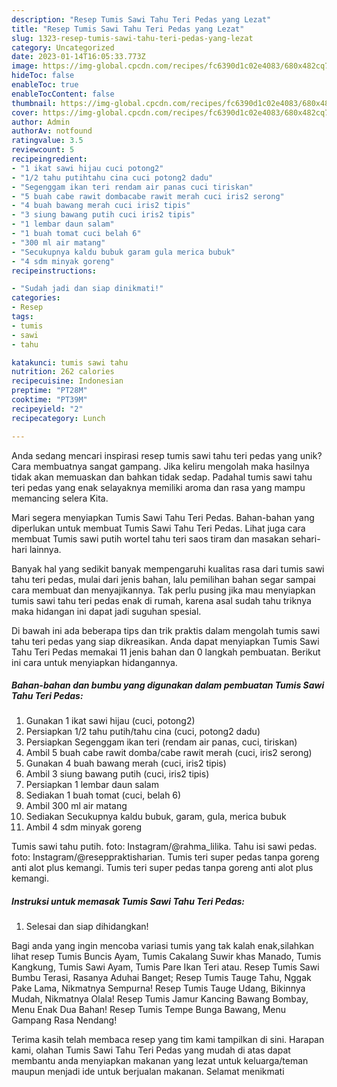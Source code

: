 ```yaml
---
description: "Resep Tumis Sawi Tahu Teri Pedas yang Lezat"
title: "Resep Tumis Sawi Tahu Teri Pedas yang Lezat"
slug: 1323-resep-tumis-sawi-tahu-teri-pedas-yang-lezat
category: Uncategorized
date: 2023-01-14T16:05:33.773Z
image: https://img-global.cpcdn.com/recipes/fc6390d1c02e4083/680x482cq70/tumis-sawi-tahu-teri-pedas-foto-resep-utama.jpg
hideToc: false
enableToc: true
enableTocContent: false
thumbnail: https://img-global.cpcdn.com/recipes/fc6390d1c02e4083/680x482cq70/tumis-sawi-tahu-teri-pedas-foto-resep-utama.jpg
cover: https://img-global.cpcdn.com/recipes/fc6390d1c02e4083/680x482cq70/tumis-sawi-tahu-teri-pedas-foto-resep-utama.jpg
author: Admin
authorAv: notfound
ratingvalue: 3.5
reviewcount: 5
recipeingredient:
- "1 ikat sawi hijau cuci potong2"
- "1/2 tahu putihtahu cina cuci potong2 dadu"
- "Segenggam ikan teri rendam air panas cuci tiriskan"
- "5 buah cabe rawit dombacabe rawit merah cuci iris2 serong"
- "4 buah bawang merah cuci iris2 tipis"
- "3 siung bawang putih cuci iris2 tipis"
- "1 lembar daun salam"
- "1 buah tomat cuci belah 6"
- "300 ml air matang"
- "Secukupnya kaldu bubuk garam gula merica bubuk"
- "4 sdm minyak goreng"
recipeinstructions:

- "Sudah jadi dan siap dinikmati!"
categories:
- Resep
tags:
- tumis
- sawi
- tahu

katakunci: tumis sawi tahu 
nutrition: 262 calories
recipecuisine: Indonesian
preptime: "PT28M"
cooktime: "PT39M"
recipeyield: "2"
recipecategory: Lunch

---
```





Anda sedang mencari inspirasi resep tumis sawi tahu teri pedas yang unik? Cara membuatnya sangat gampang. Jika keliru mengolah maka hasilnya tidak akan memuaskan dan bahkan tidak sedap. Padahal tumis sawi tahu teri pedas yang enak selayaknya memiliki aroma dan rasa yang mampu memancing selera Kita.





Mari segera menyiapkan Tumis Sawi Tahu Teri Pedas. Bahan-bahan yang diperlukan untuk membuat Tumis Sawi Tahu Teri Pedas. Lihat juga cara membuat Tumis sawi putih wortel tahu teri saos tiram dan masakan sehari-hari lainnya.

Banyak hal yang sedikit banyak mempengaruhi kualitas rasa dari tumis sawi tahu teri pedas, mulai dari jenis bahan, lalu pemilihan bahan segar sampai cara membuat dan menyajikannya. Tak perlu pusing jika mau menyiapkan tumis sawi tahu teri pedas enak di rumah, karena asal sudah tahu triknya maka hidangan ini dapat jadi suguhan spesial.






Di bawah ini ada beberapa tips dan trik praktis dalam mengolah tumis sawi tahu teri pedas yang siap dikreasikan. Anda dapat menyiapkan Tumis Sawi Tahu Teri Pedas memakai 11 jenis bahan dan 0 langkah pembuatan. Berikut ini cara untuk menyiapkan hidangannya.

<!--inarticleads1-->

##### Bahan-bahan dan bumbu yang digunakan dalam pembuatan Tumis Sawi Tahu Teri Pedas:

1. Gunakan 1 ikat sawi hijau (cuci, potong2)
1. Persiapkan 1/2 tahu putih/tahu cina (cuci, potong2 dadu)
1. Persiapkan Segenggam ikan teri (rendam air panas, cuci, tiriskan)
1. Ambil 5 buah cabe rawit domba/cabe rawit merah (cuci, iris2 serong)
1. Gunakan 4 buah bawang merah (cuci, iris2 tipis)
1. Ambil 3 siung bawang putih (cuci, iris2 tipis)
1. Persiapkan 1 lembar daun salam
1. Sediakan 1 buah tomat (cuci, belah 6)
1. Ambil 300 ml air matang
1. Sediakan Secukupnya kaldu bubuk, garam, gula, merica bubuk
1. Ambil 4 sdm minyak goreng


Tumis sawi tahu putih. foto: Instagram/@rahma_lilika. Tahu isi sawi pedas. foto: Instagram/@reseppraktisharian. Tumis teri super pedas tanpa goreng anti alot plus kemangi. Tumis teri super pedas tanpa goreng anti alot plus kemangi. 

<!--inarticleads2-->

##### Instruksi untuk memasak Tumis Sawi Tahu Teri Pedas:


1. Selesai dan siap dihidangkan!

Bagi anda yang ingin mencoba variasi tumis yang tak kalah enak,silahkan lihat resep Tumis Buncis Ayam, Tumis Cakalang Suwir khas Manado, Tumis Kangkung, Tumis Sawi Ayam, Tumis Pare Ikan Teri atau. Resep Tumis Sawi Bumbu Terasi, Rasanya Aduhai Banget; Resep Tumis Tauge Tahu, Nggak Pake Lama, Nikmatnya Sempurna! Resep Tumis Tauge Udang, Bikinnya Mudah, Nikmatnya Olala! Resep Tumis Jamur Kancing Bawang Bombay, Menu Enak Dua Bahan! Resep Tumis Tempe Bunga Bawang, Menu Gampang Rasa Nendang! 

Terima kasih telah membaca resep yang tim kami tampilkan di sini. Harapan kami, olahan Tumis Sawi Tahu Teri Pedas yang mudah di atas dapat membantu anda menyiapkan makanan yang lezat untuk keluarga/teman maupun menjadi ide untuk berjualan makanan. Selamat menikmati
